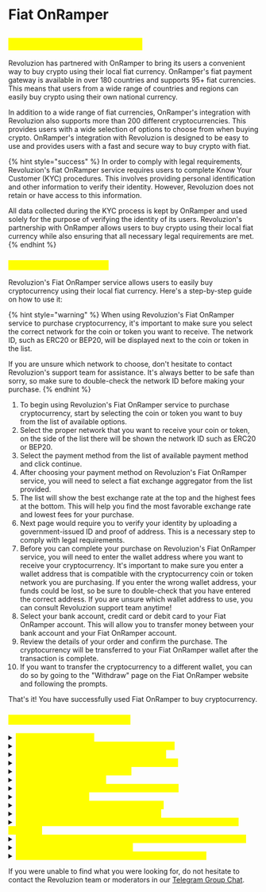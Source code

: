 # Fiat OnRamper

## <mark style="color:yellow;">Revoluzion Fiat OnRamper</mark>

Revoluzion has partnered with OnRamper to bring its users a convenient way to buy crypto using their local fiat currency. OnRamper's fiat payment gateway is available in over 180 countries and supports 95+ fiat currencies. This means that users from a wide range of countries and regions can easily buy crypto using their own national currency.&#x20;

In addition to a wide range of fiat currencies, OnRamper's integration with Revoluzion also supports more than 200 different cryptocurrencies. This provides users with a wide selection of options to choose from when buying crypto. OnRamper's integration with Revoluzion is designed to be easy to use and provides users with a fast and secure way to buy crypto with fiat.

{% hint style="success" %}
In order to comply with legal requirements, Revoluzion's fiat OnRamper service requires users to complete Know Your Customer (KYC) procedures. This involves providing personal identification and other information to verify their identity. However, Revoluzion does not retain or have access to this information.&#x20;

All data collected during the KYC process is kept by OnRamper and used solely for the purpose of verifying the identity of its users. Revoluzion's partnership with OnRamper allows users to buy crypto using their local fiat currency while also ensuring that all necessary legal requirements are met.
{% endhint %}

### <mark style="color:yellow;">Fiat OnRamper Tab Guide</mark>

Revoluzion's Fiat OnRamper service allows users to easily buy cryptocurrency using their local fiat currency. Here's a step-by-step guide on how to use it:

{% hint style="warning" %}
When using Revoluzion's Fiat OnRamper service to purchase cryptocurrency, it's important to make sure you select the correct network for the coin or token you want to receive. The network ID, such as ERC20 or BEP20, will be displayed next to the coin or token in the list.&#x20;

If you are unsure which network to choose, don't hesitate to contact Revoluzion's support team for assistance. It's always better to be safe than sorry, so make sure to double-check the network ID before making your purchase.
{% endhint %}

1. To begin using Revoluzion's Fiat OnRamper service to purchase cryptocurrency, start by selecting the coin or token you want to buy from the list of available options.
2. Select the proper network that you want to receive your coin or token, on the side of the list there will be shown the network ID such as ERC20 or BEP20.
3. Select the payment method from the list of available payment method and click continue.
4. After choosing your payment method on Revoluzion's Fiat OnRamper service, you will need to select a fiat exchange aggregator from the list provided.&#x20;
5. The list will show the best exchange rate at the top and the highest fees at the bottom. This will help you find the most favorable exchange rate and lowest fees for your purchase.
6. Next page would require you to verify your identity by uploading a government-issued ID and proof of address. This is a necessary step to comply with legal requirements.
7. Before you can complete your purchase on Revoluzion's Fiat OnRamper service, you will need to enter the wallet address where you want to receive your cryptocurrency. It's important to make sure you enter a wallet address that is compatible with the cryptocurrency coin or token network you are purchasing. If you enter the wrong wallet address, your funds could be lost, so be sure to double-check that you have entered the correct address. If you are unsure which wallet address to use, you can consult Revoluzion support team anytime!
8. Select your bank account, credit card or debit card to your Fiat OnRamper account. This will allow you to transfer money between your bank account and your Fiat OnRamper account.
9. Review the details of your order and confirm the purchase. The cryptocurrency will be transferred to your Fiat OnRamper wallet after the transaction is complete.
10. If you want to transfer the cryptocurrency to a different wallet, you can do so by going to the "Withdraw" page on the Fiat OnRamper website and following the prompts.

That's it! You have successfully used Fiat OnRamper to buy cryptocurrency.



### <mark style="color:yellow;">Revoluzion Fiat OnRamper FAQ</mark>

<details>

<summary><mark style="color:yellow;">What is Fiat OnRamper?</mark></summary>

Onramper is a ‘fiat onramp aggregator’ that aggregates multiple major fiat-to-crypto onramps in a single easy-to-implement fiat onramp. It means that businesses can integrate Onramper on their website and very easily allow their users to buy crypto using fiat.&#x20;

By aggregating multiple fiat onramps, Onramper ensures users will always get the best available price for any transaction. Aggregating the multiple onramps provides the best possible coverage of available fiat currencies, cryptocurrencies, supported geographies, and payment methods.&#x20;

The user chooses what crypto he/she wants to buy, what fiat currency is used and what payment method he/she wants to buy it. Onramper then provides the user with a choice between the best available offers from the major fiat onramps. After the user chooses an onramp, he/she can fill in the personal information required by the chosen fiat onramp. Onramper sends all data inputted by the user to the onramp to complete the transaction.

_Note that Onramper does not itself convert any currencies._

</details>

<details>

<summary><mark style="color:yellow;">What cryptocurrencies does Onramper support?</mark></summary>

Onramper supports all currencies and payment methods that are supported by all the fiat gateways that are aggregated within Onramper.&#x20;

Currently, Onramper supports over 200 cryptocurrencies, including BTC, LBTC, AAVE, BAT, BUSD, COMP, CRV, DAI, ETH, GUSD, LETH, LUSDC, LINK, MKR, PAX, PDAI, SNX, UMA, UNI, USDC, RAI, USDS, USDT, WBTC, YFI, ZUSD, SUSDC, XLM, AVAX, AVAXC, AVAXCUSDC, MUSDC, MATIC, ALGO, AUSDT, AUSDC, FUSD, LTC, ADA, XRP, BNB, DOT, DOGE, VET, BCH, DASH, ATOM, ETC, EOS, ICX, KNC, LSK, XMR, NANO, OMG, QTUM, XTZ, WAVES, ZEC, SOL, ANKR, AXS, CHZ, MANA, ENJ, FLOW, KSM, LRC, OXT, REN, STORJ, SUSHI, SAND, BNT, OCEAN, OGN, SRM, AAC, ABT, ACT, AE, APIX, APM, ARK, BSV, CELO, CUSD, FUSE, NEM, NEO, OKB, TRX, XSGD, ZIL, TON, BAT (ERC-20), USDT (ERC-20), BNB (BEP20), BUSD (BEP20), 1INCH (BEP20), and ZRX.

You can find the most up-to-date list of [Onramper’s supported cryptocurrencies here](https://onramper.com/gateways/).&#x20;

</details>

<details>

<summary><mark style="color:yellow;">What fiat currencies does Onramper support?</mark></summary>

Onramper supports all fiat currencies that are supported by the fiat gateways integrated within Onramper. Currently, that includes:

USD, EUR, GBP, AUD, CAD, NZD, ARS, BRL, CHF, CLP, COP, CZK, DKK, ILS, INR, ISK, JPY, KRW, MYR, MXN, NOK, PHP, PLN, SEK, SGD, THB, TRY, VND, ZAR, HKD, IDR, RUB, UAH, NGN, KES, GHS, TZS, UGX, BGN, CNY, DOP, EGP, HRK, JOD, KWD, LKR, MAD, OMR, PEN, PKR, RON, TWD, PLNN, HUF, and KZT.

You can find the most up-to-date list of [Onramper’s supported fiat currencies here](https://onramper.com/gateways/).

</details>

<details>

<summary><mark style="color:yellow;">What payment methods does Onramper support?</mark></summary>

Onramper supports all payment methods that are supported by the fiat gateways aggregated in Onramper.

Currently, Onramper supports:

* Credit/debit cards (VISA, Mastercard, Discover for the US)
* Wire transfers (SEPA, Interac E-transfer, Faster Payments & more)
* Apple Pay
* Google Pay

We’ll be adding more gateways to support local payment methods soon. You can find the most up-to-date list of [Onramper’s supported payment methods here](https://onramper.com/gateways/).&#x20;

</details>

<details>

<summary><mark style="color:yellow;">Can Onramper be used by anyone?</mark></summary>

Different fiat-crypto gateways allow (and disallow) users from different countries. While we aim to ensure users can buy cryptocurrency globally, we only work with fiat gateways that have implemented due diligence procedures, anti-fraud measures and KYC/AML policies. As such, users from a limited amount of ‘high-risk’ countries, such as Iran or North Korea, might not be able to use Onramper.

Click [here](https://onramper.com/gateways/) to see all supported fiat gateways integrated by onramper.&#x20;

</details>

<details>

<summary><mark style="color:yellow;">How can I contact support?</mark></summary>

Support tickets can be opened with the fiat onramp (i.e. the seller) you used for your transaction.&#x20;

* First, check the status of your transaction. Depending on the onramp, this can be done using the link sent to you in the email sent to you when completing the transaction. &#x20;
* Secondly, check whether your question is answered on the FAQ page from the onramp (seller) you used. See the FAQ pages of [BTCDirect](https://support.btcdirect.eu/hc/en-gb),[ ](https://help.mercuryo.io/en/articles/3931686-transaction-questions)[Coinify,](https://help.coinify.com/hc/en-us/categories/360002499620-Buying-and-selling-cryptocurrency) [Indacoin](https://indacoin.com/faq), [Mercuryo](https://help.mercuryo.io/en/articles/4519473-mercuryo-widget-faq), [Moonpay](https://support.moonpay.io/hc/en-gb), [Utorg](https://utorg.pro/faq/), [Wyre](https://support.sendwyre.com/en/collections/2186435-wyre-widget), or [Xanpool](https://support.xanpool.com/hc/en-us).
* If the expected transaction time has elapsed and you can’t find what you’re looking for among the FAQ of your onramp (seller), please open a support inquiry with [**BTCDirect**](https://support.btcdirect.eu/hc/en-gb/requests/new)**,** [**Coinify,**](https://help.coinify.com/hc/en-us/requests/new) **** [**Indacoin**](https://onramper.com/faq-support/support@indacoin.com) **** [Moonpay](https://support.moonpay.io/hc/en-gb/requests/new), [Wyre](http://bit.ly/WyreSupport) or [**Xanpool.**](mailto:support@xanpool.com) **** If you’ve used [Mercuryo, please use the chat bubble on their website here](https://mercuryo.io/) and if you’ve used [Utorg, use the chat bubble on their website](https://utorg.pro/).

Revoluzion and OnRamper itself cannot help with support queries, as it is not involved with the transactions themselves, which means we cannot alter or cancel transactions and we do not have the information required to provide any updates on the status of transactions. Questions surrounding verification identification are handled by the onramp that takes care of the specific transaction.

</details>

<details>

<summary><mark style="color:yellow;">How long does it take before I receive my crypto?</mark></summary>

This depends on several factors, including the fiat gateway and the payment method used, as well as your location.

Generally, card payments are processed almost immediately. However, it’s common for some transactions to take a few hours. Bank transfers can take anywhere between 1 and 3 (business) days. The crypto is released once all fraud and KYC checks have been completed. For first-time transactions, this can take between a few minutes and a few hours, depending on additional verification that may be required. Most subsequent transactions will be processed within about 15 minutes.&#x20;

In cases of heavy network congestion (which can happen with Ethereum), the on-chain transaction might take longer to execute. Bitcoin generally takes up to an hour to arrive.

If it takes a lot longer to receive your cryptocurrency than described here, please open a support inquiry with [BTCDirect](https://support.btcdirect.eu/hc/en-gb/requests/new),  [Coinify,](https://help.coinify.com/hc/en-us/requests/new)  [Indacoin](https://onramper.com/faq/support@indacoin.com),  [Mercuryo](mailto:support@mercuryo.io), [Moonpay](https://support.moonpay.io/hc/en-gb/requests/new),  [Wyre](http://bit.ly/WyreSupport) or [Xanpool.](mailto:support@xanpool.com)&#x20;

</details>

<details>

<summary><mark style="color:yellow;">Why did my order fail?</mark></summary>

You might have failed the identity check:\
Many sellers, such as Moonpay, require you to provide information on who you are, sometimes including an upload of your ID/passport. In case you do not pass this identity verification, your order will fail.

Additionally, your payment itself can fail for various reasons.&#x20;

If you’ve paid with a credit card, the most common reasons for failed orders are:

* you used someone else’s credit card or inputted the wrong billing address
* your issuing bank declined the credit card authorization
* your bank does not support crypto-acquisitions
* incorrect billing info

If you’ve paid with a bank transfer, the most common reasons for failed orders are:

* you’ve sent the transfer from someone else’s bank account
* you haven’t included the reference number provided to you&#x20;
* you have sent an incorrect amount

If payment itself fails, you can try to buy from another seller integrated with Onramper.

</details>

<details>

<summary><mark style="color:yellow;">How do I check the status of my transaction?</mark></summary>

This depends on the fiat gateway used for the transaction. Revoluzion and Onramper cannot help you in determining the status of your transaction as we are only the middleman that connects you to the fiat gateway. We do not have any insight into the status of your transaction.

In any case, you will receive an email from the fiat gateway you used, which contains information on your transaction. This email generally includes a link to check the status of your transaction.

Still feel like something is wrong? Please open a support inquiry with [BTCDirect](https://support.btcdirect.eu/hc/en-gb/requests/new),  [Coinify,](https://help.coinify.com/hc/en-us/requests/new)  [Indacoin,](https://onramper.com/faq/support@indacoin.com) [Mercuryo](mailto:support@mercuryo.io),  [Moonpay](https://support.moonpay.io/hc/en-gb/requests/new),  [Wyre,](http://bit.ly/WyreSupport) or [Xanpool.](mailto:support@xanpool.com)

</details>

<details>

<summary><mark style="color:yellow;">Can I cancel my transaction or get a refund?</mark></summary>

Once a transaction is initialized, refunds or cancellations are generally not available – although this is up to each individual fiat gateway. Revoluzion and Onramper is in no way involved with the transaction between you and the gateway. As such, see the terms of the gateway you transacted with.

</details>

<details>

<summary><mark style="color:yellow;">Why did my credit card get charged for my order, but no crypto was delivered?</mark></summary>

When you choose a credit card as your payment method, and you place an order with Wyre or Moonpay, that party will put a temporary pre-authorisation on your card that sets aside the correct amount of funds for your transaction.

Unlike an actual transaction, a pre-authorisation does not take funds out of your account, it simply puts a hold on those funds until your transaction has been sent for processing.

Pre-authorisations will show up on your statement as “PENDING” and **are not** an actual charge.

**Why do we use pre-authorisations?**\
A pre-authorisation confirms your payment method is valid and operational, and that there are enough funds to cover the cost of the transaction, while other processes are finished (such as verifying that you are who you say you are).

**What happens if the transaction gets rejected after a pre-authorisation has been placed on my card?**\
If for some reason your transaction fails or is cancelled, the pre-authorisation will be cancelled.&#x20;

Depending on your bank, the pending transaction will just disappear the same day, but in some instances this can take up to 10 business days.&#x20;

Rest assured, you will never be charged for failed transactions and funds will never leave your account.

Still feel like something is wrong? Please open a support inquiry with [**BTCDirect**](https://support.btcdirect.eu/hc/en-gb/requests/new)**,** [**Coinify,**](https://help.coinify.com/hc/en-us/requests/new) **** [**Indacoin**](https://onramper.com/faq-support/support@indacoin.com) **** [Mercuryo](mailto:support@mercuryo.io), [Moonpay](https://support.moonpay.io/hc/en-gb/requests/new), [Wyre](http://bit.ly/WyreSupport) or [**Xanpool.**](mailto:support@xanpool.com)

</details>

<details>

<summary><mark style="color:yellow;">My transaction has been processing for a long time. Is everything OK?</mark></summary>

If you paid with a credit card, your money doesn’t leave your account until the crypto is sent. If something goes wrong, the temporary charge placed on your card/account is removed.

If you’ve been waiting longer than expected, you can check the status of your transaction with the link sent to you by email (if supported by your chosen gateway). The transaction tracker will tell you if there are any extra steps needed, or if your payment method has been declined for any reason, and the order has failed.

It’s common for some transactions to take **a few hours** in the case of credit cards. When using bank transfers, transactions can take 1-3 days.

Still feel like something is wrong? Please open a support inquiry with [**BTCDirect**](https://support.btcdirect.eu/hc/en-gb/requests/new)**,** [**Coinify,**](https://help.coinify.com/hc/en-us/requests/new) **** [**Indacoin**](https://onramper.com/faq-support/support@indacoin.com) **** [Mercuryo](mailto:support@mercuryo.io), [Moonpay](https://support.moonpay.io/hc/en-gb/requests/new), [Wyre](http://bit.ly/WyreSupport) or [**Xanpool**](mailto:support@xanpool.com)**.**

</details>

<details>

<summary><mark style="color:yellow;">Why do I have to verify my identity?</mark></summary>

Depending on the gateway you chose, verification of your identity is required by law in order to execute the conversion of fiat currencies to cryptocurrencies. This process exists to minimize the risk of suspicious transactions involved with money laundering or the financing of terrorism. Such customer due diligence and transaction monitoring are required by law in virtually any jurisdiction. Identity verification is done by the gateway you choose to buy cryptocurrency from.&#x20;

Transactions with Wyre do not require uploading a copy of your passport or identity document.&#x20;

</details>

<details>

<summary><mark style="color:yellow;">Why do I have to verify my ID again for a new transaction?</mark></summary>

Revoluzion and Onramper does not store any information that you fill in when transacting with a relevant gateway through our platform. The same applies to any documents or photos you might upload. Instead, everything is sent directly to the gateway that facilitates your transaction. As such, we cannot currently ensure that the same information and documentation can be re-used across various fiat gateways.

If we notice there is substantial demand for KYC re-use, we might build such functionality in the near-future.

</details>

If you were unable to find what you were looking for, do not hesitate to contact the Revoluzion team or moderators in our [Telegram Group Chat](https://t.me/RevoluzionEcosystem).
